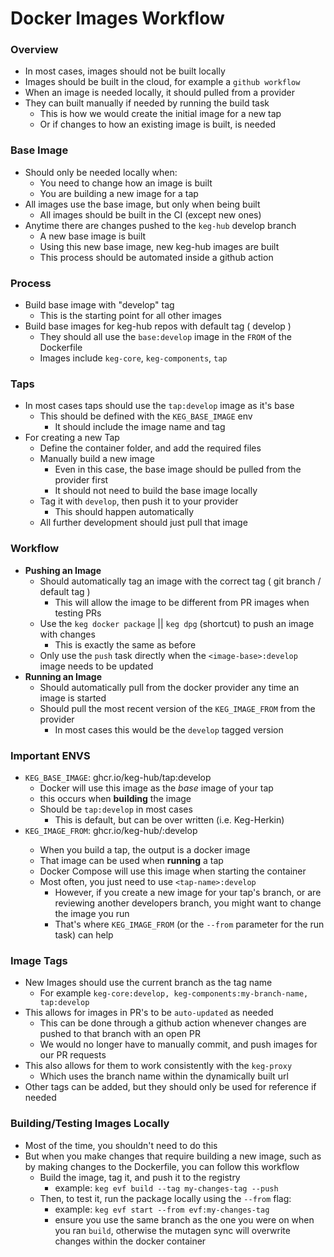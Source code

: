 # Docker Images Workflow

### Overview
  * In most cases, images should not be built locally
  * Images should be built in the cloud, for example a `github workflow`
  * When an image is needed locally, it should pulled from a provider
  * They can built manually if needed by running the build task
    * This is how we would create the initial image for a new tap
    * Or if changes to how an existing image is built, is needed

### Base Image
  * Should only be needed locally when:
    * You need to change how an image is built
    * You are building a new image for a tap
  * All images use the base image, but only when being built
    * All images should be built in the CI (except new ones)
  * Anytime there are changes pushed to the `keg-hub` develop branch
    * A new base image is built
    * Using this new base image, new keg-hub images are built
    * This process should be automated inside a github action

### Process 
* Build base image with "develop" tag
  * This is the starting point for all other images
* Build base images for keg-hub repos with default tag ( develop )
  * They should all use the `base:develop` image in the `FROM` of the Dockerfile
  * Images include `keg-core`, `keg-components`, `tap`

### Taps
  * In most cases taps should use the `tap:develop` image as it's base
    * This should be defined with the `KEG_BASE_IMAGE` env
      * It should include the image name and tag
  * For creating a new Tap
    * Define the container folder, and add the required files
    * Manually build a new image
      * Even in this case, the base image should be pulled from the provider first
      * It should not need to build the base image locally
    * Tag it with `develop`, then push it to your provider
      * This should happen automatically
    * All further development should just pull that image

### Workflow
  * **Pushing an Image**
    * Should automatically tag an image with the correct tag ( git branch / default tag )
      * This will allow the image to be different from PR images when testing PRs
    * Use the `keg docker package` || `keg dpg` (shortcut) to push an image with changes
      * This is exactly the same as before
    * Only use the `push` task directly when the `<image-base>:develop` image needs to be updated
  * **Running an Image**
    * Should automatically pull from the docker provider any time an image is started
    * Should pull the most recent version of the `KEG_IMAGE_FROM` from the provider
      * In most cases this would be the `develop` tagged version

### Important ENVS
  * `KEG_BASE_IMAGE`: ghcr.io/keg-hub/tap:develop
    * Docker will use this image as the *base* image of your tap
    * this occurs when **building** the image
    * Should be `tap:develop` in most cases
      * This is default, but can be over written (i.e. Keg-Herkin)
  * `KEG_IMAGE_FROM`: ghcr.io/keg-hub/<tap-name>:develop
    * When you build a tap, the output is a docker image
    * That image can be used when **running** a tap
    * Docker Compose will use this image when starting the container
    * Most often, you just need to use `<tap-name>:develop`
      * However, if you create a new image for your tap's branch, or are reviewing another developers branch, you might want to change the image you run
      * That's where `KEG_IMAGE_FROM` (or the `--from` parameter for the run task) can help

### Image Tags
  * New Images should use the current branch as the tag name
    * For example `keg-core:develop, keg-components:my-branch-name, tap:develop`
  * This allows for images in PR's to be `auto-updated` as needed
    * This can be done through a github action whenever changes are pushed to that branch with an open PR
    * We would no longer have to manually commit, and push images for our PR requests
  * This also allows for them to work consistently with the `keg-proxy`
    * Which uses the branch name within the dynamically built url
  * Other tags can be added, but they should only be used for reference if needed

### Building/Testing Images Locally
  * Most of the time, you shouldn't need to do this
  * But when you make changes that require building a new image, such as by making changes to the Dockerfile, you can follow this workflow
    * Build the image, tag it, and push it to the registry
      * example: `keg evf build --tag my-changes-tag --push`
    * Then, to test it, run the package locally using the `--from` flag:
      * example: `keg evf start --from evf:my-changes-tag`
      * ensure you use the same branch as the one you were on when you ran `build`, otherwise the mutagen sync will overwrite changes within the docker container
